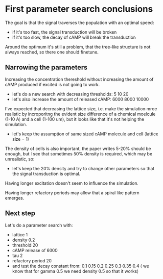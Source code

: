 # First parameter search conclusions

The goal is that the signal traverses the population with an optimal speed:
- if it's too fast, the signal transduction will be broken
- if it's too slow, the decay of cAMP will break the transduction

Around the optimum it's still a problem, that the tree-like structure is not always reached, so there one should finetune.

## Narrowing the parameters

Increasing the concentration thereshold without increasing the amount of cAMP produced if excited is not going to work.
- let's do a new search with decreasing thresholds: 5 10 20
- let's also increase the amount of released cAMP: 6000 8000 10000

I've expected that decreasing the lattice size, i.e. make the simulation mroe realistic by incroporitng the evident size difference of a chemical moelcule (1-10 A) and a cell (1-100 um), but it looks like that it's not helping the simulation.
- let's keep the assumption of same sized cAMP molecule and cell (lattice size = 1)

The density of cells is also important, the paper writes 5-20% should be enough, but I see that sometimes 50% density is required, which may be unrealistic, so:
- let's keep the 20% density and try to change other parameters so that the signal transduction is optimal.

Having longer excitation doesn't seem to influence the simulation.

Having longer refactory periods may allow that a spiral like pattern emerges.

## Next step

Let's do a parameter search with:
- lattice 1
- density 0.2
- threshold 20
- cAMP release of 6000
- tau 2
- refactory period 20
- and test the decay constant from: 0.1 0.15 0.2 0.25 0.3 0.35 0.4 ( we know that for gamma 0.5 we need density 0.5 so that it works)




